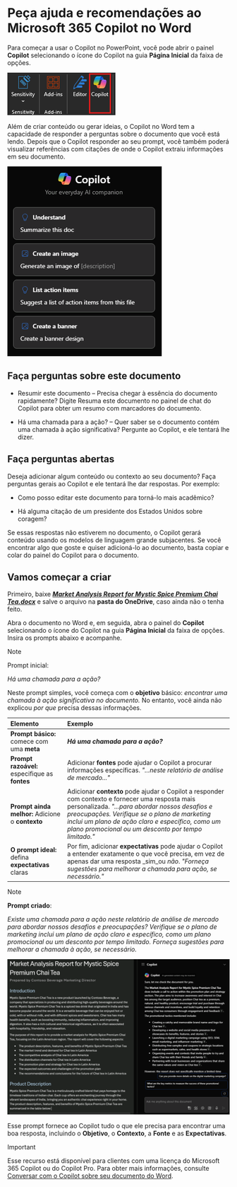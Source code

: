# Peça ajuda e recomendações ao Microsoft 365 Copilot no Word

Para começar a usar o Copilot no PowerPoint, você pode abrir o painel **Copilot** selecionando o ícone do Copilot na guia **Página Inicial** da faixa de opções.

![Captura de tela do ícone do Copilot na faixa de opções do Word.](../media/ask_copilot-ribbon-word.png)

Além de criar conteúdo ou gerar ideias, o Copilot no Word tem a capacidade de responder a perguntas sobre o documento que você está lendo. Depois que o Copilot responder ao seu prompt, você também poderá visualizar referências com citações de onde o Copilot extraiu informações em seu documento.

![Captura de tela do painel do Copilot no Word na primeira abertura.](../media/ask_copilot-pane-word.png)

## Faça perguntas sobre este documento

- Resumir este documento – Precisa chegar à essência do documento rapidamente? Digite Resuma este documento no painel de chat do Copilot para obter um resumo com marcadores do documento.

- Há uma chamada para a ação? – Quer saber se o documento contém uma chamada à ação significativa? Pergunte ao Copilot, e ele tentará lhe dizer.

## Faça perguntas abertas

Deseja adicionar algum conteúdo ou contexto ao seu documento? Faça perguntas gerais ao Copilot e ele tentará lhe dar respostas. Por exemplo:

- Como posso editar este documento para torná-lo mais acadêmico?

- Há alguma citação de um presidente dos Estados Unidos sobre coragem?

Se essas respostas não estiverem no documento, o Copilot gerará conteúdo usando os modelos de linguagem grande subjacentes. Se você encontrar algo que goste e quiser adicioná-lo ao documento, basta copiar e colar do painel do Copilot para o documento.

## Vamos começar a criar

Primeiro, baixe **_[Market Analysis Report for Mystic Spice Premium Chai Tea.docx](https://go.microsoft.com/fwlink/?linkid=2268826)_** e salve o arquivo na **pasta do OneDrive**, caso ainda não o tenha feito.

Abra o documento no Word e, em seguida, abra o painel do **Copilot** selecionando o ícone do Copilot na guia **Página Inicial** da faixa de opções. Insira os prompts abaixo e acompanhe.

> [!NOTE]
> Prompt inicial:
>
> _Há uma chamada para a ação?_

Neste prompt simples, você começa com o **objetivo** básico: _encontrar uma chamada à ação significativa no documento._ No entanto, você ainda não explicou _por que_ precisa dessas informações.

| Elemento | Exemplo |
| :------ | :------- |
| **Prompt básico:** comece com uma **meta** | **_Há uma chamada para a ação?_** |
| **Prompt razoável:** especifique as **fontes** | Adicionar **fontes** pode ajudar o Copilot a procurar informações específicas. _"...neste relatório de análise de mercado..."_ |
| **Prompt ainda melhor:** Adicione o **contexto** | Adicionar **contexto** pode ajudar o Copilot a responder com contexto e fornecer uma resposta mais personalizada. _"...para abordar nossos desafios e preocupações. Verifique se o plano de marketing inclui um plano de ação claro e específico, como um plano promocional ou um desconto por tempo limitado."_ |
| **O prompt ideal:** defina **expectativas** claras | Por fim, adicionar **expectativas** pode ajudar o Copilot a entender exatamente o que você precisa, em vez de apenas dar uma resposta _sim_ou _não_. _"Forneça sugestões para melhorar a chamada para ação, se necessário."_ |

> [!NOTE]
> **Prompt criado**:
>
> _Existe uma chamada para a ação neste relatório de análise de mercado para abordar nossos desafios e preocupações? Verifique se o plano de marketing inclui um plano de ação claro e específico, como um plano promocional ou um desconto por tempo limitado. Forneça sugestões para melhorar a chamada à ação, se necessário._

![Faça uma captura de tela dos resultados do prompt criado no documento de exemplo usando o Copilot no Word.](../media/ask_copilot-prompt-results-word.png)

Esse prompt fornece ao Copilot tudo o que ele precisa para encontrar uma boa resposta, incluindo o **Objetivo**, o **Contexto**, a **Fonte** e as **Expectativas**.

> [!IMPORTANT]
> Esse recurso está disponível para clientes com uma licença do Microsoft 365 Copilot ou do Copilot Pro. Para obter mais informações, consulte [Conversar com o Copilot sobre seu documento do Word](https://support.microsoft.com/office/chat-with-copilot-about-your-word-document-4482c688-a495-4571-bfcd-4a9fc6608090).

